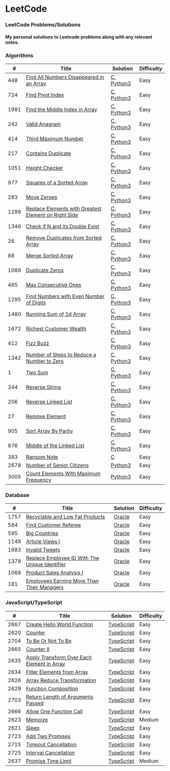 
LeetCode
========

### LeetCode Problems/Solutions
#### My personal solutions to Leetcode problems along with any relevant notes.

### Algorithms
| # | Title | Solution | Difficulty |
|---| ----- | -------- | ---------- |
|448|[Find All Numbers Disappeared in an Array](https://leetcode.com/problems/find-all-numbers-disappeared-in-an-array/description/) | [C](./algorithms/c/findAllNumbersDisappearedInAnArray.c), [Python3](./algorithms/python3/findAllNumbersDisappearedInAnArray.py)|Easy|
|724|[Find Pivot Index](https://leetcode.com/problems/find-pivot-index/description/) | [C](./algorithms/c/findPivotIndex.c), [Python3](./algorithms/python3/findPivotIndex.py)|Easy|
|1991|[Find the Middle Index in Array](https://leetcode.com/problems/find-the-middle-index-in-array/description/) | [C](./algorithms/c/findTheMiddleIndexInArray.c), [Python3](./algorithms/python3/findTheMiddleIndexInArray.py)|Easy|
|242|[Valid Anagram](https://leetcode.com/problems/valid-anagram/description/) | [C](./algorithms/c/validAnagram.c), [Python3](./algorithms/python3/validAnagram.py)|Easy|
|414|[Third Maximum Number](https://leetcode.com/problems/third-maximum-number/description/) | [C](./algorithms/c/thirdMaximumNumber.c), [Python3](./algorithms/python3/thirdMaximumNumber.py)|Easy|
|217|[Contains Duplicate](https://leetcode.com/problems/contains-duplicate/description/) | [C](./algorithms/c/containsDuplicate.c), [Python3](./algorithms/python3/containsDuplicate.py)|Easy|
|1051|[Height Checker](https://leetcode.com/problems/height-checker/description/) | [C](./algorithms/c/heightChecker.c), [Python3](./algorithms/python3/heightChecker.py)|Easy|
|977|[Squares of a Sorted Array](https://leetcode.com/problems/squares-of-a-sorted-array/description/) | [C](./algorithms/c/squaresOfASortedArray.c), [Python3](./algorithms/python3/squaresOfASortedArray.py)|Easy|
|283|[Move Zeroes](https://leetcode.com/problems/move-zeroes/description/) | [C](./algorithms/c/moveZeroes.c), [Python3](./algorithms/python3/moveZeroes.py)|Easy|
|1299|[Replace Elements with Greatest Element on Right Side](https://leetcode.com/problems/replace-elements-with-greatest-element-on-right-side/description/) | [C](./algorithms/c/replaceElementsWithGreatestElementOnRightSide.c), [Python3](./algorithms/python3/replaceElementsWithGreatestElementOnRightSide.py)|Easy|
|1346|[Check if N and its Double Exist](https://leetcode.com/problems/check-if-n-and-its-double-exist/description/) | [C](./algorithms/c/checkIfNAndItsDoubleExist.c), [Python3](./algorithms/python3/checkIfNAndItsDoubleExist.py)|Easy|
|26|[Remove Duplicates from Sorted Array](https://leetcode.com/problems/remove-duplicates-from-sorted-array/description/) | [C](./algorithms/c/removeDuplicatesFromSortedArray.c), [Python3](./algorithms/python3/removeDuplicatesFromSortedArray.py)|Easy|
|88|[Merge Sorted Array](https://leetcode.com/problems/merge-sorted-array/description/) | [C](./algorithms/c/mergeSortedArray.c), [Python3](./algorithms/python3/mergeSortedArray.py)|Easy|
|1089|[Duplicate Zeros](https://leetcode.com/problems/duplicate-zeros/description/) | [C](./algorithms/c/duplicateZeros.c), [Python3](./algorithms/python3/duplicateZeros.py)|Easy|
|485|[Max Consecutive Ones](https://leetcode.com/problems/max-consecutive-ones/description/) | [C](./algorithms/c/maxConsecutiveOnes.c), [Python3](./algorithms/python3/maxConsecutiveOnes.py)|Easy|
|1295|[Find Numbers with Even Number of Digits](https://leetcode.com/problems/find-numbers-with-even-number-of-digits/description/) | [C](./algorithms/c/findNumbersWithEvenNumberOfDigits.c), [Python3](./algorithms/python3/findNumbersWithEvenNumberOfDigits.py)|Easy|
|1480|[Running Sum of 1d Array](https://leetcode.com/problems/running-sum-of-1d-array/description/) | [C](./algorithms/c/runningSumOf1DArray.c), [Python3](./algorithms/python3/runningSumOf1DArray.py)|Easy|
|1672|[Richest Customer Wealth](https://leetcode.com/problems/richest-customer-wealth/description/) | [C](./algorithms/c/richestCustomerWealth.c), [Python3](./algorithms/python3/richestCustomerWealth.py)|Easy|
|412|[Fizz Buzz](https://leetcode.com/problems/fizz-buzz/description/) | [C](./algorithms/c/fizzBuzz.c), [Python3](./algorithms/python3/fizzBuzz.py)|Easy|
|1342|[Number of Steps to Reduce a Number to Zero](https://leetcode.com/problems/number-of-steps-to-reduce-a-number-to-zero/description/) | [C](./algorithms/c/numberOfStepsToReduceANumberToZero.c), [Python3](./algorithms/python3/numberOfStepsToReduceANumberToZero.py)|Easy|
|1|[Two Sum](https://leetcode.com/problems/two-sum/description/) | [C](./algorithms/c/twoSum.c), [Python3](./algorithms/python3/twoSum.py)|Easy|
|344|[Reverse String](https://leetcode.com/problems/reverse-string/description/) | [C](./algorithms/c/reverseString.c), [Python3](./algorithms/python3/reverseString.py)|Easy|
|206|[Reverse Linked List](https://leetcode.com/problems/reverse-linked-list/description/) | [C](./algorithms/c/reverseLinkedList.c), [Python3](./algorithms/python3/reverseLinkedList.py)|Easy|
|27|[Remove Element](https://leetcode.com/problems/remove-element/description/) | [C](./algorithms/c/removeElement.c), [Python3](./algorithms/python3/removeElement.py)|Easy|
|905|[Sort Array By Parity](https://leetcode.com/problems/sort-array-by-parity/description/) | [C](./algorithms/c/sortArrayByParity.c), [Python3](./algorithms/python3/sortArrayByParity.py)|Easy|
|876|[Middle of the Linked List](https://leetcode.com/problems/middle-of-the-linked-list/description/) | [C](./algorithms/c/middleOfTheLinkedList.c), [Python3](./algorithms/python3/middleOfTheLinkedList.py)|Easy|
|383|[Ransom Note](https://leetcode.com/problems/ransom-note/description/) | [C](./algorithms/c/ransomNote.c)|Easy|
|2678|[Number of Senior Citizens](https://leetcode.com/problems/number-of-senior-citizens/description/) | [Python3](./algorithms/python3/numberOfSeniorCitizens.py)|Easy|
|3005|[Count Elements With Maximum Frequency](https://leetcode.com/problems/count-elements-with-maximum-frequency/description/) | [Python3](./algorithms/python3/countElementsWithMaximumFrequency.py)|Easy|

### Database
| # | Title | Solution | Difficulty |
|---| ----- | -------- | ---------- |
|1757|[Recyclable and Low Fat Products](https://leetcode.com/problems/recyclable-and-low-fat-products/description/) | [Oracle](./database/oracle/recyclableAndLowFatProducts.sql)|Easy|
|584|[Find Customer Referee](https://leetcode.com/problems/find-customer-referee/description/) | [Oracle](./database/oracle/findCustomerReferee.sql)|Easy|
|595|[Big Countries](https://leetcode.com/problems/big-countries/description/) | [Oracle](./database/oracle/bigCountries.sql)|Easy|
|1148|[Article Views I](https://leetcode.com/problems/article-views-i/description/) | [Oracle](./database/oracle/articleViewsI.sql)|Easy|
|1683|[Invalid Tweets](https://leetcode.com/problems/invalid-tweets/description/) | [Oracle](./database/oracle/invalidTweets.sql)|Easy|
|1378|[Replace Employee ID With The Unique Identifier](https://leetcode.com/problems/replace-employee-id-with-the-unique-identifier/description/) | [Oracle](./database/oracle/replaceEmployeeIDWithTheUniqueIdentifier.sql)|Easy|
|1068|[Product Sales Analysis I](https://leetcode.com/problems/product-sales-analysis-i/description/) | [Oracle](./database/oracle/productSalesAnalysisI.sql)|Easy|
|181|[Employees Earning More Than Their Managers](https://leetcode.com/problems/employees-earning-more-than-their-managers/description/) | [Oracle](./database/oracle/employeesEarningMoreThanTheirManagers.sql)|Easy|

### JavaScript/TypeScript
| # | Title | Solution | Difficulty |
|---| ----- | -------- | ---------- |
|2667|[Create Hello World Function](https://leetcode.com/problems/create-hello-world-function/description/) | [TypeScript](./javascript/createHelloWorldFunction.ts)|Easy|
|2620|[Counter](https://leetcode.com/problems/counter/description/) | [TypeScript](./javascript/counter.ts)|Easy|
|2704|[To Be Or Not To Be](https://leetcode.com/problems/to-be-or-not-to-be/description/) | [TypeScript](./javascript/toBeOrNotToBe.ts)|Easy|
|2665|[Counter II](https://leetcode.com/problems/counter-ii/description/) | [TypeScript](./javascript/counterII.ts)|Easy|
|2635|[Apply Transform Over Each Element in Array](https://leetcode.com/problems/apply-transform-over-each-element-in-array/description/) | [TypeScript](./javascript/applyTransformOverEachElementInArray.ts)|Easy|
|2634|[Filter Elements from Array](https://leetcode.com/problems/filter-elements-from-array/description/) | [TypeScript](./javascript/filterElementsFromArray.ts)|Easy|
|2626|[Array Reduce Transformation](https://leetcode.com/problems/array-reduce-transformation/description/) | [TypeScript](./javascript/arrayReduceTransformation.ts)|Easy|
|2629|[Function Composition](https://leetcode.com/problems/function-composition/description/) | [TypeScript](./javascript/functionComposition.ts)|Easy|
|2703|[Return Length of Arguments Passed](https://leetcode.com/problems/return-length-of-arguments-passed/description/) | [TypeScript](./javascript/returnLengthOfArgumentsPassed.ts)|Easy|
|2666|[Allow One Function Call](https://leetcode.com/problems/allow-one-function-call/description/) | [TypeScript](./javascript/allowOneFunctionCall.ts)|Easy|
|2623|[Memoize](https://leetcode.com/problems/memoize/description/) | [TypeScript](./javascript/memoize.ts)|Medium|
|2621|[Sleep](https://leetcode.com/problems/sleep/description/) | [TypeScript](./javascript/sleep.ts)|Easy|
|2723|[Add Two Promises](https://leetcode.com/problems/add-two-promises/description/) | [TypeScript](./javascript/addTwoPromises.ts)|Easy|
|2715|[Timeout Cancellation](https://leetcode.com/problems/timeout-cancellation/description/) | [TypeScript](./javascript/timeoutCancellation.ts)|Easy|
|2725|[Interval Cancellation](https://leetcode.com/problems/interval-cancellation/description/) | [TypeScript](./javascript/intervalCancellation.ts)|Easy|
|2637|[Promise Time Limit](https://leetcode.com/problems/promise-time-limit/description/) | [TypeScript](./javascript/promiseTimeLimit.ts)|Medium|
